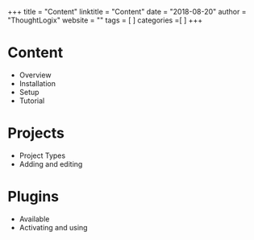 +++ 
title = "Content" 
linktitle = "Content" 
date = "2018-08-20" 
author = "ThoughtLogix" 
website = "" 
tags = [  ] 
categories =[  ] 
+++ 

# Content

* Overview
* Installation
* Setup
* Tutorial

# Projects

* Project Types
* Adding and editing

# Plugins

* Available
* Activating and using